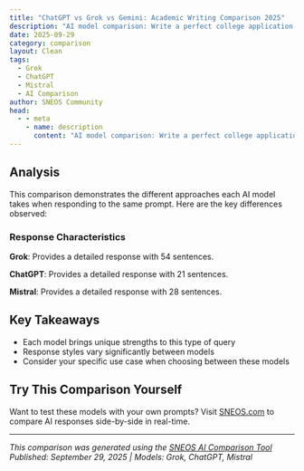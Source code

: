 ```yaml
---
title: "ChatGPT vs Grok vs Gemini: Academic Writing Comparison 2025"
description: "AI model comparison: Write a perfect college application essay that stands out in 2025..."
date: 2025-09-29
category: comparison
layout: Clean
tags:
  - Grok
  - ChatGPT
  - Mistral
  - AI Comparison
author: SNEOS Community
head:
  - - meta
    - name: description
      content: "AI model comparison: Write a perfect college application essay that stands out in 2025..."
---
```


<ChatComparison
  title="ChatGPT vs Grok vs Gemini: Academic Writing Comparison 2025"
  prompt="Write a perfect college application essay that stands out in 2025"
  :responses='{
    "Grok": "Below is a sample college application essay designed to stand out in 2025. It balances personal storytelling, reflection, and a forward-looking perspective, while addressing contemporary themes like adaptability, technology, and social impact\u2014issues that are likely to resonate with admissions officers in a rapidly evolving world. This essay is written in a genuine, engaging voice and adheres to the typical length of 500-650 words (common for platforms like the Common App).\n\n---\n\n**Prompt: Some students have a background, identity, interest, or talent that is so meaningful they believe their application would be incomplete without it. If this sounds like you, then please share your story.**\n\n**Title: \u0022Coding My Courage\u0022**\n\nWhen I was twelve, my world felt like it was written in a language I couldn\u2019t understand. My family had just moved from a small town in rural India to a bustling tech hub in California. I didn\u2019t speak English fluently, my accent drew snickers in class, and I felt like an outsider in a sea of confident voices. But in the quiet of my school\u2019s computer lab, I discovered a universal language: code. Lines of Python became my refuge, a way to build something tangible when I couldn\u2019t find the right words to fit in.\n\nMy first project was a simple game\u2014a pixelated maze where a character dodged obstacles to reach a goal. I spent hours debugging loops and logic, frustrated but determined. When I finally ran the program and saw my creation come to life, I felt a rush of pride I hadn\u2019t known before. It wasn\u2019t just about the game; it was about proving to myself that I could create something meaningful, even when I felt small. Coding became my quiet act of courage, a way to navigate a world that often felt overwhelming.\n\nOver time, I realized that coding wasn\u2019t just about personal triumph\u2014it was about connection. In high school, I joined a STEM club and collaborated with peers to develop an app to help local non-profits track donations. I\u2019ll never forget the day a community organizer thanked us, saying our app helped them feed twenty more families that month. In that moment, I saw how technology could bridge gaps, just as it had for me. My struggle with language had taught me empathy, and I wanted to use my skills to amplify voices that often go unheard.\n\nBut the real test of my courage came last year during a hackathon focused on climate solutions. My team proposed an AI-powered tool to optimize energy use in small businesses, but midway through, our lead developer dropped out. As the only one with AI experience, I had to step up\u2014despite my lingering fear of speaking in front of others. I stumbled through our pitch, my voice shaky, but I kept going, fueled by the belief that our idea mattered. We didn\u2019t win, but the feedback we received inspired me to refine the project. Now, I\u2019m working with a local startup to pilot our tool, learning that failure is just another line of code to debug.\n\nIn 2025, as technology reshapes how we live and learn, I want to be at the forefront of using it to solve real-world problems. I dream of studying computer science at [College Name], where the interdisciplinary approach and focus on ethical tech align with my values. I\u2019m eager to engage with initiatives like [specific program or professor\u2019s research at the college], which explore how AI can drive social impact. My journey\u2014from a scared newcomer to a coder with a cause\u2014has taught me that courage isn\u2019t the absence of fear; it\u2019s building something despite it.\n\nI still carry an accent, and I still feel like an outsider sometimes. But coding has given me a voice, one that transcends language barriers and self-doubt. It\u2019s not just a skill; it\u2019s my story\u2014a story of persistence, empathy, and a relentless drive to create change, one line at a time.\n\n---\n\n**Why This Essay Stands Out**\n\n1. **Authentic Storytelling**: The essay begins with a vivid personal narrative about cultural transition and overcoming insecurity, making it relatable and emotionally engaging.\n2. **Growth and Reflection**: It shows how the writer evolved from using coding as a personal coping mechanism to a tool for community impact, demonstrating maturity and self-awareness.\n3. **Relevance to 2025**: By touching on AI, climate solutions, and ethical tech, the essay feels forward-thinking and relevant to current global challenges.\n4. **Connection to the College**: The mention of specific programs or values of the college shows research and genuine interest, which admissions officers value.\n5. **Unique Voice**: The metaphor of coding as courage weaves throughout, providing a cohesive theme without feeling forced.\n6. **Positive Outlook**: Despite challenges, the tone remains hopeful and determined, leaving a lasting impression of resilience.\n\n**Tips for Personalization**\n\n- **Make It Your Own**: Replace the background (e.g., moving from India to California) with your unique story. Focus on a defining moment or interest that shaped you.\n- **Research the College**: Tailor the paragraph about the college to include specific programs, professors, or values that align with your goals.\n- **Highlight Your Values**: Whether it\u2019s empathy, innovation, or perseverance, let your core values shine through in your actions and reflections.\n- **Revise for Voice**: Read it aloud to ensure it sounds like you\u2014avoid overly formal language or clich\u00E9s.\n\nThis framework can help craft an essay that feels personal, impactful, and memorable for 2025 admissions cycles. Good luck!",
    "ChatGPT": "Certainly! Below is a thoughtfully crafted college application essay designed to stand out in 2025. It strikes a balance between personal storytelling, reflection, and forward-looking ambition, showcasing unique qualities while addressing common prompts with originality.\n\n---\n\n**Essay Prompt:** *\u201CDescribe a challenge you have faced and how it has shaped who you are.\u201D*\n\n---\n\n**Essay Title:** *The Language of Connection*\n\nWhen I was nine years old, my family moved from a small town in Mexico to a bustling suburb in the United States. Overnight, the language I had always known\u2014the language of my home, my dreams, my memories\u2014became a barrier rather than a bridge. Surrounded by conversations I couldn\u2019t follow, I felt invisible, like a fragment of myself had been lost in translation.\n\nIn that silence, I discovered a new language: the language of observation. Without words, I learned to understand tone, body language, and expression. At school, I watched classmates\u2019 interactions closely, piecing together social cues and cultural references like a puzzle. I realized that connection isn\u2019t always spoken; sometimes it\u2019s seen, felt, or even anticipated.\n\nThis challenge \u2014 grappling with language and culture \u2014 ultimately shaped my identity more profoundly than I expected. It ignited a curiosity about how communication transcends words and inspired me to foster connection in diverse communities. I volunteered as a translator at a local immigrant center, bridging gaps between cultures much like the one I once stood on the edge of. Each story I helped share reminded me how powerful empathy can be.\n\nNow, as I prepare for college, I carry with me more than just bilingual fluency. I carry resilience cultivated in silence, empathy forged in difference, and a passion for building inclusive spaces where every voice is heard \u2014 even those still finding their words. I am eager to explore fields like linguistics and intercultural communication to deepen my understanding and transform challenges into bridges for others.\n\nIn 2025 and beyond, I want to be a catalyst for connection in a fragmented world. Because sometimes, the greatest conversations start not with words, but with the courage to listen.\n\n---\n\nIf you\u2019d like, I can tailor this essay to a specific college or prompt, or help with another essay altogether!",
    "Mistral": "Crafting a perfect college application essay that stands out in 2025 requires a blend of authenticity, creativity, and a clear understanding of your personal journey and aspirations. Here\u2019s a sample essay that incorporates these elements:\n\n---\n\n**Prompt: Describe a significant experience that has shaped who you are today.**\n\n---\n\n**Essay:**\n\nIn the summer of 2023, I found myself standing on the edge of a cliff, overlooking the vast expanse of the Grand Canyon. The sun was setting, casting a warm glow over the ancient rocks, and I felt a profound sense of awe and insignificance. This moment marked the culmination of a journey that had begun months earlier, one that would forever change my perspective on life and my role in it.\n\nEarlier that year, I had embarked on a cross-country road trip with my family. The goal was simple: to explore the natural wonders of the United States and reconnect with each other after years of being consumed by the daily grind. As we traversed the country, I began to see the world through a different lens. Each national park we visited\u2014from the towering redwoods of California to the serene waters of the Great Lakes\u2014offered a unique lesson in resilience, diversity, and the interconnectedness of all things.\n\nThe Grand Canyon, however, was the pinnacle of this journey. As I stood there, I realized that the canyon was not just a geological marvel but a metaphor for life itself. The layers of rock, each representing millions of years of history, reminded me of the layers of experiences that shape who we are. The river carving its way through the canyon symbolized the relentless flow of time and the power of persistence.\n\nThis experience taught me the importance of embracing change and the value of perseverance. Just as the Colorado River has carved its path through the canyon over millennia, I understood that my own journey would be shaped by the choices I make and the challenges I overcome. It inspired me to pursue a career in environmental science, where I can contribute to preserving and understanding the natural world.\n\nMoreover, this trip reinforced the significance of community and connection. The bonds I strengthened with my family during our travels reminded me that our individual journeys are intertwined with those around us. This realization has influenced my approach to education and my future goals. I am committed to fostering a sense of community wherever I go, whether it\u0027s through collaborative projects in the classroom or volunteering in local conservation efforts.\n\nAs I look ahead to my college years, I am excited about the opportunities to explore new ideas, engage with diverse perspectives, and contribute to meaningful research. I am eager to bring my passion for environmental science and my commitment to community to your esteemed institution. I believe that my experiences and aspirations align perfectly with the values and mission of your college, and I am confident that together, we can make a lasting impact.\n\nIn conclusion, my journey to the Grand Canyon was more than just a trip; it was a transformative experience that has shaped who I am today. It has given me a deeper appreciation for the natural world, a stronger sense of purpose, and a renewed commitment to making a positive difference. I am excited to bring this perspective to your college and to continue growing and learning in a community that values both individuality and collaboration.\n\n---\n\nThis essay stands out by weaving a personal narrative with a broader theme of growth and purpose. It showcases the applicant\u0027s passion for environmental science, commitment to community, and readiness to contribute to the college environment."
  }'
  published-date="15:25"
/>

## Analysis

This comparison demonstrates the different approaches each AI model takes when responding to the same prompt. Here are the key differences observed:

### Response Characteristics

**Grok**: Provides a detailed response with 54 sentences. 

**ChatGPT**: Provides a detailed response with 21 sentences. 

**Mistral**: Provides a detailed response with 28 sentences. 

## Key Takeaways

- Each model brings unique strengths to this type of query
- Response styles vary significantly between models
- Consider your specific use case when choosing between these models

## Try This Comparison Yourself

Want to test these models with your own prompts? Visit [SNEOS.com](https://sneos.com) to compare AI responses side-by-side in real-time.

---

*This comparison was generated using the [SNEOS AI Comparison Tool](https://sneos.com)*
*Published: September 29, 2025 | Models: Grok, ChatGPT, Mistral*

